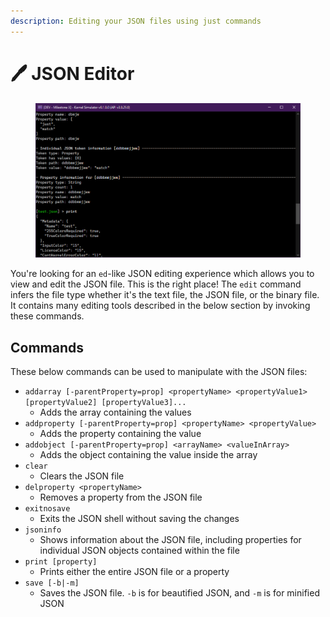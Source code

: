 ```yaml
---
description: Editing your JSON files using just commands
---
```


# 🖊 JSON Editor

<figure><img src="../../../.gitbook/assets/image (23).png" alt=""><figcaption></figcaption></figure>

You're looking for an `ed`-like JSON editing experience which allows you to view and edit the JSON file. This is the right place! The `edit` command infers the file type whether it's the text file, the JSON file, or the binary file. It contains many editing tools described in the below section by invoking these commands.

## Commands

These below commands can be used to manipulate with the JSON files:

* `addarray [-parentProperty=prop] <propertyName> <propertyValue1> [propertyValue2] [propertyValue3]...`
  * Adds the array containing the values
* `addproperty [-parentProperty=prop] <propertyName> <propertyValue>`
  * Adds the property containing the value
* `addobject [-parentProperty=prop] <arrayName> <valueInArray>`
  * Adds the object containing the value inside the array
* `clear`
  * Clears the JSON file
* `delproperty <propertyName>`
  * Removes a property from the JSON file
* `exitnosave`
  * Exits the JSON shell without saving the changes
* `jsoninfo`
  * Shows information about the JSON file, including properties for individual JSON objects contained within the file
* `print [property]`
  * Prints either the entire JSON file or a property
* `save [-b|-m]`
  * Saves the JSON file. `-b` is for beautified JSON, and `-m` is for minified JSON

